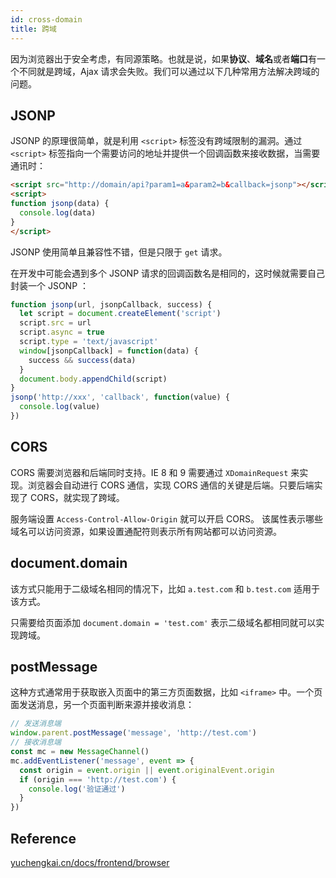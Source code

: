 ```yaml
---
id: cross-domain
title: 跨域
---
```


因为浏览器出于安全考虑，有同源策略。也就是说，如果**协议**、**域名**或者**端口**有一个不同就是跨域，Ajax 请求会失败。我们可以通过以下几种常用方法解决跨域的问题。

## JSONP

JSONP 的原理很简单，就是利用 `<script>` 标签没有跨域限制的漏洞。通过 `<script>` 标签指向一个需要访问的地址并提供一个回调函数来接收数据，当需要通讯时：

```html
<script src="http://domain/api?param1=a&param2=b&callback=jsonp"></script>
<script>
function jsonp(data) {
  console.log(data)
}
</script>
```

JSONP 使用简单且兼容性不错，但是只限于 `get` 请求。

在开发中可能会遇到多个 JSONP 请求的回调函数名是相同的，这时候就需要自己封装一个 JSONP ：

```js
function jsonp(url, jsonpCallback, success) {
  let script = document.createElement('script')
  script.src = url
  script.async = true
  script.type = 'text/javascript'
  window[jsonpCallback] = function(data) {
    success && success(data)
  }
  document.body.appendChild(script)
}
jsonp('http://xxx', 'callback', function(value) {
  console.log(value)
})
```

## CORS

CORS 需要浏览器和后端同时支持。IE 8 和 9 需要通过 `XDomainRequest` 来实现。浏览器会自动进行 CORS 通信，实现 CORS 通信的关键是后端。只要后端实现了 CORS，就实现了跨域。

服务端设置 `Access-Control-Allow-Origin` 就可以开启 CORS。 该属性表示哪些域名可以访问资源，如果设置通配符则表示所有网站都可以访问资源。

## document.domain

该方式只能用于二级域名相同的情况下，比如 `a.test.com` 和 `b.test.com` 适用于该方式。

只需要给页面添加 `document.domain = 'test.com'` 表示二级域名都相同就可以实现跨域。

## postMessage

这种方式通常用于获取嵌入页面中的第三方页面数据，比如 `<iframe>` 中。一个页面发送消息，另一个页面判断来源并接收消息：

```js
// 发送消息端
window.parent.postMessage('message', 'http://test.com')
// 接收消息端
const mc = new MessageChannel()
mc.addEventListener('message', event => {
  const origin = event.origin || event.originalEvent.origin
  if (origin === 'http://test.com') {
    console.log('验证通过')
  }
})
```

## Reference

[yuchengkai.cn/docs/frontend/browser](https://yuchengkai.cn/docs/frontend/browser.html#postmessage)